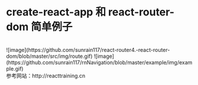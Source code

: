 # create-react-app 和 react-router-dom 简单例子

<br/>
![image](https://github.com/sunrain117/react-router4.-react-router-dom/blob/master/src/img/route.gif)
![image](https://github.com/sunrain117/rnNavigation/blob/master/example/img/example.gif)
<br/>
参考网站：http://reacttraining.cn

